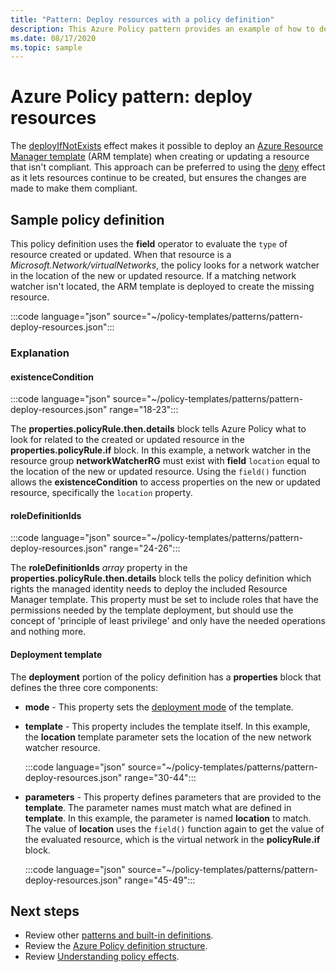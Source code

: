```yaml
---
title: "Pattern: Deploy resources with a policy definition"
description: This Azure Policy pattern provides an example of how to deploy resources with a policy definition.
ms.date: 08/17/2020
ms.topic: sample
---
```

# Azure Policy pattern: deploy resources

The [deployIfNotExists](../concepts/effects.md#deployifnotexists) effect makes it possible to deploy
an [Azure Resource Manager template](../../../azure-resource-manager/templates/overview.md) (ARM
template) when creating or updating a resource that isn't compliant. This approach can be preferred
to using the [deny](../concepts/effects.md#deny) effect as it lets resources continue to be created,
but ensures the changes are made to make them compliant.

## Sample policy definition

This policy definition uses the **field** operator to evaluate the `type` of resource created or
updated. When that resource is a _Microsoft.Network/virtualNetworks_, the policy looks for a network
watcher in the location of the new or updated resource. If a matching network watcher isn't located,
the ARM template is deployed to create the missing resource.

:::code language="json" source="~/policy-templates/patterns/pattern-deploy-resources.json":::

### Explanation

#### existenceCondition

:::code language="json" source="~/policy-templates/patterns/pattern-deploy-resources.json" range="18-23":::

The **properties.policyRule.then.details** block tells Azure Policy what to look for related to the
created or updated resource in the **properties.policyRule.if** block. In this example, a network
watcher in the resource group **networkWatcherRG** must exist with **field** `location` equal to the
location of the new or updated resource. Using the `field()` function allows the
**existenceCondition** to access properties on the new or updated resource, specifically the
`location` property.

#### roleDefinitionIds

:::code language="json" source="~/policy-templates/patterns/pattern-deploy-resources.json" range="24-26":::

The **roleDefinitionIds** _array_ property in the **properties.policyRule.then.details** block tells
the policy definition which rights the managed identity needs to deploy the included Resource
Manager template. This property must be set to include roles that have the permissions needed by the
template deployment, but should use the concept of 'principle of least privilege' and only have the
needed operations and nothing more.

#### Deployment template

The **deployment** portion of the policy definition has a **properties** block that defines the
three core components:

- **mode** - This property sets the
  [deployment mode](../../../azure-resource-manager/templates/deployment-modes.md) of the template.

- **template** - This property includes the template itself. In this example, the **location**
  template parameter sets the location of the new network watcher resource.

  :::code language="json" source="~/policy-templates/patterns/pattern-deploy-resources.json" range="30-44":::
  
- **parameters** - This property defines parameters that are provided to the **template**. The
  parameter names must match what are defined in **template**. In this example, the parameter is
  named **location** to match. The value of **location** uses the `field()` function again to get
  the value of the evaluated resource, which is the virtual network in the **policyRule.if** block.

  :::code language="json" source="~/policy-templates/patterns/pattern-deploy-resources.json" range="45-49":::

## Next steps

- Review other [patterns and built-in definitions](./index.md).
- Review the [Azure Policy definition structure](../concepts/definition-structure.md).
- Review [Understanding policy effects](../concepts/effects.md).